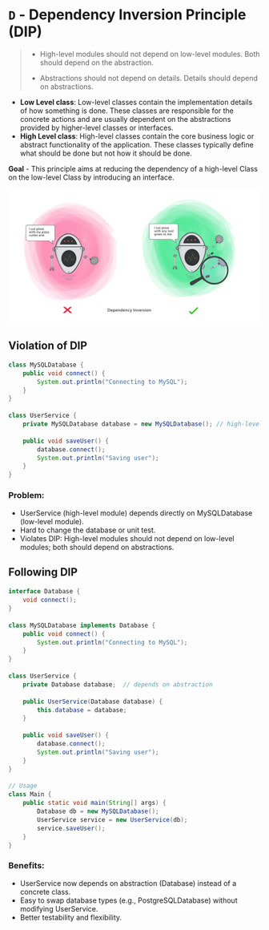 # ```D``` - Dependency Inversion Principle (DIP)

>  - High-level modules should not depend on low-level modules. Both should depend on the abstraction.
> 
>  - Abstractions should not depend on details. Details should depend on abstractions.

- **Low Level class**: Low-level classes contain the implementation details of how something is done. These classes are responsible for the concrete actions and are usually dependent on the abstractions provided by higher-level classes or interfaces.
- **High Level class**: High-level classes contain the core business logic or abstract functionality of the application. These classes typically define what should be done but not how it should be done.


**Goal** - This principle aims at reducing the dependency of a high-level Class on the low-level Class by introducing an interface. 

![Dependency-inversion.png](../../images/dependency-inversion.png)
  

## Violation of DIP

```java
class MySQLDatabase {
    public void connect() {
        System.out.println("Connecting to MySQL");
    }
}

class UserService {
    private MySQLDatabase database = new MySQLDatabase(); // high-level depends on low-level

    public void saveUser() {
        database.connect();
        System.out.println("Saving user");
    }
}

```

### Problem:
- UserService (high-level module) depends directly on MySQLDatabase (low-level module).
- Hard to change the database or unit test.
- Violates DIP: High-level modules should not depend on low-level modules; both should depend on abstractions.

## Following DIP
```java
interface Database {
    void connect();
}

class MySQLDatabase implements Database {
    public void connect() {
        System.out.println("Connecting to MySQL");
    }
}

class UserService {
    private Database database;  // depends on abstraction

    public UserService(Database database) {
        this.database = database;
    }

    public void saveUser() {
        database.connect();
        System.out.println("Saving user");
    }
}

// Usage
class Main {
    public static void main(String[] args) {
        Database db = new MySQLDatabase();
        UserService service = new UserService(db);
        service.saveUser();
    }
}

```

### Benefits:
- UserService now depends on abstraction (Database) instead of a concrete class. 
- Easy to swap database types (e.g., PostgreSQLDatabase) without modifying UserService. 
- Better testability and flexibility.